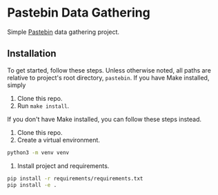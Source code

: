 # Pastebin Data Gathering
Simple [Pastebin](https://pastebin.com/) data gathering project.

## Installation
To get started, follow these steps. Unless otherwise noted, all paths are relative to project's root directory, `pastebin`. If you have Make installed, simply

1. Clone this repo.
1. Run `make install`.

If you don't have Make installed, you can follow these steps instead.

1. Clone this repo.
1. Create a virtual environment.
```bash
python3 -m venv venv
```
1. Install project and requirements.
```bash
pip install -r requirements/requirements.txt
pip install -e .
```